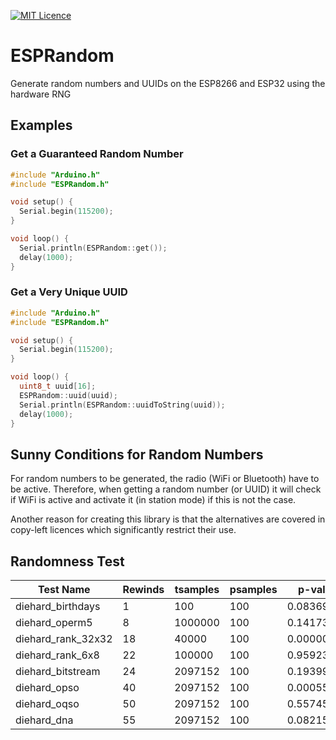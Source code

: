 [![MIT Licence](https://img.shields.io/github/license/protohaus/ESPRandom?style=flat-square "MIT Licence")](https://en.wikipedia.org/wiki/MIT_License)

# ESPRandom
Generate random numbers and UUIDs on the ESP8266 and ESP32 using the hardware RNG

## Examples

### Get a Guaranteed Random Number

``` cpp
#include "Arduino.h"
#include "ESPRandom.h"

void setup() {
  Serial.begin(115200);
}

void loop() {
  Serial.println(ESPRandom::get());
  delay(1000);
}
```

### Get a Very Unique UUID

``` cpp
#include "Arduino.h"
#include "ESPRandom.h"

void setup() {
  Serial.begin(115200);
}

void loop() {
  uint8_t uuid[16];
  ESPRandom::uuid(uuid);
  Serial.println(ESPRandom::uuidToString(uuid));
  delay(1000);
}
```

## Sunny Conditions for Random Numbers

For random numbers to be generated, the radio (WiFi or Bluetooth) have to be active. Therefore, when getting a random number (or UUID) it will check if WiFi is active and activate it (in station mode) if this is not the case.

Another reason for creating this library is that the alternatives are covered in copy-left licences which significantly restrict their use.

## Randomness Test

| Test Name        | Rewinds | tsamples | psamples |  p-value  | Assessment |
|------------------|---------|----------|----------|-----------|------------|
| diehard_birthdays|        1|       100|       100| 0.08369138|  PASSED    |
|    diehard_operm5|        8|   1000000|       100| 0.14173840|  PASSED    |
|diehard_rank_32x32|       18|     40000|       100| 0.00000000|  FAILED    |
|  diehard_rank_6x8|       22|    100000|       100| 0.95923936|  PASSED    |
| diehard_bitstream|       24|   2097152|       100| 0.19399156|  PASSED    |
|      diehard_opso|       40|   2097152|       100| 0.00055960|   WEAK     |
|      diehard_oqso|       50|   2097152|       100| 0.55745812|  PASSED    |
|       diehard_dna|       55|   2097152|       100| 0.08215937|  PASSED    |
